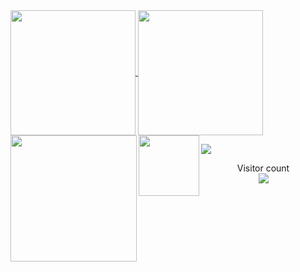<a href="#">
  <img height=200 align="center" src="https://my-stats-43gk.vercel.app/api?username=jakefrommars64&show_icons=true&theme=cobalt&hide=contribs,issues&show=discussions_answered&rank_icon=github&include_all_commits=true&card_width=150" />
</a>
<a href="#">
  <img height=200 align="center" src="https://my-stats-43gk.vercel.app/api/top-langs/?username=jakefrommars64&hide=html,scss,css&langs_count=8&layout=compact&theme=cobalt&card_width=150" />
</a>
<img align="left" height=202 src="https://github-readme-streak-stats-git-main-davids-projects-ad77adcc.vercel.app/?user=blocage&theme=radical"/>
<img align="left" height=97 src="https://github-profile-trophy.vercel.app/?username=jakefrommars64&theme=cobalt&no-frame=true&title=Stars,Followers,Commits&column=-1"/>

<a href=#><img src=" https://raw.githubusercontent.com/jakefrommars64/jakefrommars64/main/dist/github-contribution-grid-snake.svg"></a>

<p align="center">
  Visitor count<br>
  <img src="https://profile-counter.glitch.me/_jakefrommars64/count.svg" />
</p>
